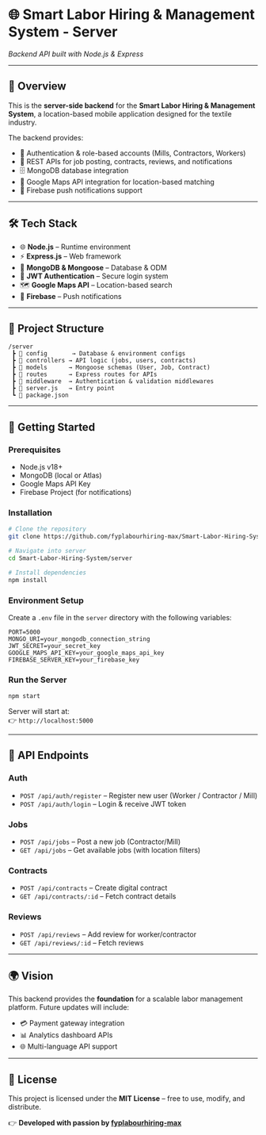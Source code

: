# 🌐 Smart Labor Hiring & Management System - Server  
*Backend API built with Node.js & Express*  

---  

## 📖 Overview  
This is the **server-side backend** for the **Smart Labor Hiring & Management System**, a location-based mobile application designed for the textile industry.  

The backend provides:  
- 🔐 Authentication & role-based accounts (Mills, Contractors, Workers)  
- 📄 REST APIs for job posting, contracts, reviews, and notifications  
- 🗄️ MongoDB database integration  
- 📍 Google Maps API integration for location-based matching  
- 🔔 Firebase push notifications support  

---  

## 🛠️ Tech Stack  

- 🌐 **Node.js** – Runtime environment  
- ⚡ **Express.js** – Web framework  
- 🍃 **MongoDB & Mongoose** – Database & ODM  
- 🔑 **JWT Authentication** – Secure login system  
- 🗺️ **Google Maps API** – Location-based search  
- 🔔 **Firebase** – Push notifications  

---  

## 📂 Project Structure  

```
/server
 ┣ 📂 config       → Database & environment configs
 ┣ 📂 controllers → API logic (jobs, users, contracts)
 ┣ 📂 models      → Mongoose schemas (User, Job, Contract)
 ┣ 📂 routes      → Express routes for APIs
 ┣ 📂 middleware  → Authentication & validation middlewares
 ┣ 📜 server.js   → Entry point
 ┗ 📜 package.json
```  

---  

## 🚀 Getting Started  

### Prerequisites  
- Node.js v18+  
- MongoDB (local or Atlas)  
- Google Maps API Key  
- Firebase Project (for notifications)  

### Installation  

```bash
# Clone the repository
git clone https://github.com/fyplabourhiring-max/Smart-Labor-Hiring-System.git

# Navigate into server
cd Smart-Labor-Hiring-System/server

# Install dependencies
npm install
```  

### Environment Setup  
Create a `.env` file in the `server` directory with the following variables:  

```env
PORT=5000
MONGO_URI=your_mongodb_connection_string
JWT_SECRET=your_secret_key
GOOGLE_MAPS_API_KEY=your_google_maps_api_key
FIREBASE_SERVER_KEY=your_firebase_key
```  

### Run the Server  

```bash
npm start
```  

Server will start at:  
👉 `http://localhost:5000`  

---  

## 📌 API Endpoints  

### Auth  
- `POST /api/auth/register` – Register new user (Worker / Contractor / Mill)  
- `POST /api/auth/login` – Login & receive JWT token  

### Jobs  
- `POST /api/jobs` – Post a new job (Contractor/Mill)  
- `GET /api/jobs` – Get available jobs (with location filters)  

### Contracts  
- `POST /api/contracts` – Create digital contract  
- `GET /api/contracts/:id` – Fetch contract details  

### Reviews  
- `POST /api/reviews` – Add review for worker/contractor  
- `GET /api/reviews/:id` – Fetch reviews  

---  

## 🌍 Vision  
This backend provides the **foundation** for a scalable labor management platform. Future updates will include:  
- 💳 Payment gateway integration  
- 📊 Analytics dashboard APIs  
- 🌐 Multi-language API support  

---  

## 📜 License  
This project is licensed under the **MIT License** – free to use, modify, and distribute.  

👉 **Developed with passion by [fyplabourhiring-max](https://github.com/fyplabourhiring-max)**  

